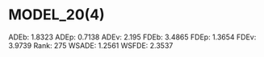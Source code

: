 # MODEL_20(4)

ADEb: 1.8323
ADEp: 0.7138
ADEv: 2.195
FDEb: 3.4865
FDEp: 1.3654
FDEv: 3.9739
Rank: 275
WSADE: 1.2561
WSFDE: 2.3537